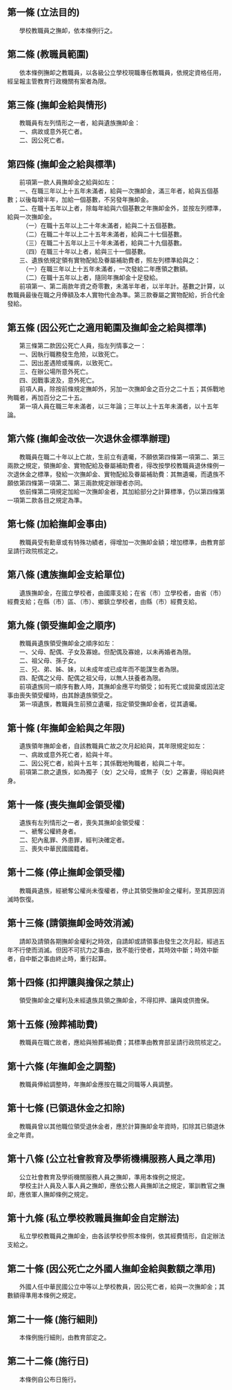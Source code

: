第一條 (立法目的)
-----------------
　　學校教職員之撫卹，依本條例行之。  


第二條 (教職員範圍)
-------------------
　　依本條例撫卹之教職員，以各級公立學校現職專任教職員，依規定資格任用，經呈報主管教育行政機關有案者為限。  


第三條 (撫卹金給與情形)
-----------------------
　　教職員有左列情形之一者，給與遺族撫卹金：  
　　一、病故或意外死亡者。  
　　二、因公死亡者。  


第四條 (撫卹金之給與標準)
-------------------------
　　前項第一款人員撫卹金之給與如左：  
　　一、在職三年以上十五年未滿者，給與一次撫卹金，滿三年者，給與五個基數；以後每增半年，加給一個基數，不另發年撫卹金。  
　　二、在職十五年以上者，除每年給與六個基數之年撫卹金外，並按左列標準，給與一次撫卹金。  
　　　（一）在職十五年以上二十年未滿者，給與二十五個基數。  
　　　（二）在職二十年以上二十五年未滿者，給與二十七個基數。  
　　　（三）在職二十五年以上三十年未滿者，給與二十九個基數。  
　　　（四）在職三十年以上者，給與三十一個基數。  
　　三、遺族依規定領有實物配給及眷屬補助費者，照左列標準給與之：  
　　　（一）在職三年以上十五年未滿者，一次發給二年應領之數額。  
　　　（二）在職十五年以上者，隨同年撫卹金十足發給。  
　　前項第一、第二兩款年資之奇零數，未滿半年者，以半年計。基數之計算，以教職員最後在職之月俸額及本人實物代金為準。第三款眷屬之實物配給，折合代金發給。  


第五條 (因公死亡之適用範圍及撫卹金之給與標準)
---------------------------------------------
　　第三條第二款因公死亡人員，指左列情事之一：  
　　一、因執行職務發生危險，以致死亡。  
　　二、因出差遇險或罹病，以致死亡。  
　　三、在辦公場所意外死亡。  
　　四、因戰事波及，意外死亡。  
　　前項人員，除按前條規定撫卹外，另加一次撫卹金之百分之二十五；其係戰地殉職者，再加百分之二十五。  
　　第一項人員在職三年未滿者，以三年論；三年以上十五年未滿者，以十五年論。  


第六條 (撫卹金改依一次退休金標準辦理)
-------------------------------------
　　教職員在職二十年以上亡故，生前立有遺囑，不願依第四條第一項第二、第三兩款之規定，領撫卹金、實物配給及眷屬補助費者，得改按學校教職員退休條例一次退休金之標準，發給一次撫卹金、實物配給及眷屬補助費：其無遺囑，而遺族不願依第四條第一項第二、第三兩款規定辦理者亦同。  
　　依前條第二項規定加給一次撫卹金者，其加給部分之計算標準，仍以第四條第一項第二款各目之規定為準。  


第七條 (加給撫卹金事由)
-----------------------
　　教職員受有勳章或有特殊功績者，得增加一次撫卹金額；增加標準，由教育部呈請行政院核定之。  


第八條 (遺族撫卹金支給單位)
---------------------------
　　遺族撫卹金，在國立學校者，由國庫支給；在省（市）立學校者，由省（市）經費支給；在縣（市）區、（市）、鄉鎮立學校者，由縣（市）經費支給。  


第九條 (領受撫卹金之順序)
-------------------------
　　教職員遺族領受撫卹金之順序如左：  
　　一、父母、配偶、子女及寡媳。但配偶及寡媳，以未再婚者為限。  
　　二、祖父母、孫子女。  
　　三、兄、弟、姊、妹，以未成年或已成年而不能謀生者為限。  
　　四、配偶之父母、配偶之祖父母，以無人扶養者為限。  
　　前項遺族同一順序有數人時，其撫卹金應平均領受；如有死亡或拋棄或因法定事由喪失領受權時，由其餘遺族領受之。  
　　第一項遺族，教職員生前預立遺囑，指定領受撫卹金者，從其遺囑。  


第十條 (年撫卹金給與之年限)
---------------------------
　　遺族領年撫卹金者，自該教職員亡故之次月起給與，其年限規定如左：  
　　一、病故或意外死亡者，給與十年。  
　　二、因公死亡者，給與十五年；其係戰地殉職者，給與二十年。  
　　前項第二款之遺族，如為獨子（女）之父母，或無子（女）之寡妻，得給與終身。  


第十一條 (喪失撫卹金領受權)
---------------------------
　　遺族有左列情形之一者，喪失其撫卹金領受權：  
　　一、褫奪公權終身者。  
　　二、犯內亂罪、外患罪，經判決確定者。  
　　三、喪失中華民國國籍者。  


第十二條 (停止撫卹金領受權)
---------------------------
　　教職員遺族，經褫奪公權尚未復權者，停止其領受撫卹金之權利，至其原因消滅時恢復。  


第十三條 (請領撫卹金時效消滅)
-----------------------------
　　請卹及請領各期撫卹金權利之時效，自請卹或請領事由發生之次月起，經過五年不行使而消滅。但因不可抗力之事由，致不能行使者，其時效中斷；時效中斷者，自中斷之事由終止時，重行起算。  


第十四條 (扣押讓與擔保之禁止)
-----------------------------
　　領受撫卹金之權利及未經遺族具領之撫卹金，不得扣押、讓與或供擔保。  


第十五條 (殮葬補助費)
---------------------
　　教職員在職亡故者，應給與殮葬補助費；其標準由教育部呈請行政院核定之。  


第十六條 (年撫卹金之調整)
-------------------------
　　教職員俸給調整時，年撫卹金應按在職之同職等人員調整。  


第十七條 (已領退休金之扣除)
---------------------------
　　教職員曾以其他職位領受退休金者，應於計算撫卹金年資時，扣除其已領退休金之年資。  


第十八條 (公立社會教育及學術機構服務人員之準用)
-----------------------------------------------
　　公立社會教育及學術機關服務人員之撫卹，準用本條例之規定。  
　　學校主計人員及人事人員之撫卹，應依公務人員撫卹法之規定，軍訓教官之撫卹，應依軍人撫卹條例之規定。  


第十九條 (私立學校教職員撫卹金自定辦法)
---------------------------------------
　　私立學校教職員之撫卹金，由各該學校參照本條例，依其經費情形，自定辦法支給之。  


第二十條 (因公死亡之外國人撫卹金給與數額之準用)
-----------------------------------------------
　　外國人任中華民國公立中等以上學校教員，因公死亡者，給與一次撫卹金；其數額得準用本條例之規定。  


第二十一條 (施行細則)
---------------------
　　本條例施行細則，由教育部定之。  


第二十二條 (施行日)
-------------------
　　本條例自公布日施行。